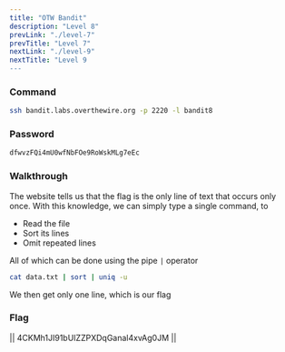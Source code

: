 ```yaml
---
title: "OTW Bandit"
description: "Level 8"
prevLink: "./level-7"
prevTitle: "Level 7"
nextLink: "./level-9"
nextTitle: "Level 9
---
```


### Command

```bash
ssh bandit.labs.overthewire.org -p 2220 -l bandit8
```

### Password

```bash
dfwvzFQi4mU0wfNbFOe9RoWskMLg7eEc
```

### Walkthrough

The website tells us that the flag is the only line of text that occurs only once. With this knowledge, we can simply type a single command, to

- Read the file
- Sort its lines
- Omit repeated lines

All of which can be done using the pipe `|` operator

```bash
cat data.txt | sort | uniq -u
```

We then get only one line, which is our flag

### Flag

||  4CKMh1JI91bUIZZPXDqGanal4xvAg0JM  ||